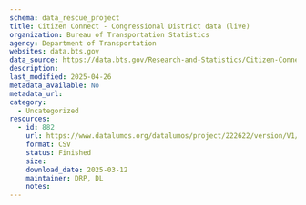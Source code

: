 ```yaml
---
schema: data_rescue_project 
title: Citizen Connect - Congressional District data (live)
organization: Bureau of Transportation Statistics
agency: Department of Transportation
websites: data.bts.gov
data_source: https://data.bts.gov/Research-and-Statistics/Citizen-Connect-Congressional-District-data-live-/4bf2-3jcw/about_data
description: 
last_modified: 2025-04-26
metadata_available: No
metadata_url: 
category:
  - Uncategorized
resources:
  - id: 882
    url: https://www.datalumos.org/datalumos/project/222622/version/V1/view
    format: CSV
    status: Finished
    size: 
    download_date: 2025-03-12
    maintainer: DRP, DL
    notes: 
---
```


